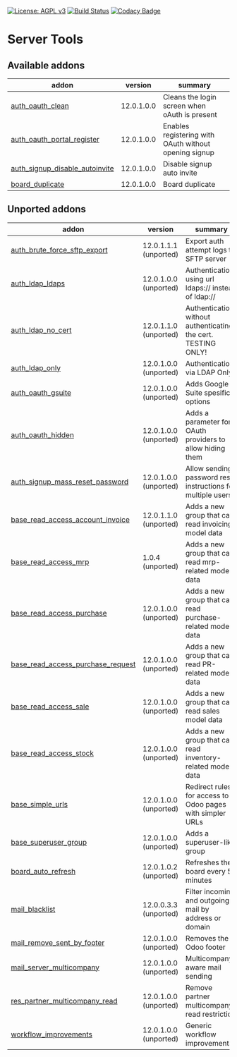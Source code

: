 [![License: AGPL v3](https://img.shields.io/badge/License-AGPL%20v3-blue.svg)](https://www.gnu.org/licenses/agpl-3.0)
[![Build Status](https://travis-ci.org/Tawasta/server-tools.svg?branch=12.0)](https://travis-ci.org/Tawasta/server-tools)
[![Codacy Badge](https://api.codacy.com/project/badge/Grade/31d3e1446a964acea0e7a12b0a8a7c2b)](https://www.codacy.com/app/Tawasta/server-tools?utm_source=github.com&amp;utm_medium=referral&amp;utm_content=Tawasta/account-invoicing&amp;utm_campaign=Badge_Grade)

Server Tools
============

[//]: # (addons)

Available addons
----------------
addon | version | summary
--- | --- | ---
[auth_oauth_clean](auth_oauth_clean/) | 12.0.1.0.0 | Cleans the login screen when oAuth is present
[auth_oauth_portal_register](auth_oauth_portal_register/) | 12.0.1.0.0 | Enables registering with OAuth without opening signup
[auth_signup_disable_autoinvite](auth_signup_disable_autoinvite/) | 12.0.1.0.0 | Disable signup auto invite
[board_duplicate](board_duplicate/) | 12.0.1.0.0 | Board duplicate


Unported addons
---------------
addon | version | summary
--- | --- | ---
[auth_brute_force_sftp_export](auth_brute_force_sftp_export/) | 12.0.1.1.1 (unported) | Export auth attempt logs to SFTP server
[auth_ldap_ldaps](auth_ldap_ldaps/) | 12.0.1.0.0 (unported) | Authentication using url ldaps:// instead of ldap://
[auth_ldap_no_cert](auth_ldap_no_cert/) | 12.0.1.1.0 (unported) | Authentication without authenticating the cert. TESTING ONLY!
[auth_ldap_only](auth_ldap_only/) | 12.0.1.0.0 (unported) | Authentication via LDAP Only
[auth_oauth_gsuite](auth_oauth_gsuite/) | 12.0.1.0.0 (unported) | Adds Google G Suite spesific options
[auth_oauth_hidden](auth_oauth_hidden/) | 12.0.1.0.0 (unported) | Adds a parameter for OAuth providers to allow hiding them
[auth_signup_mass_reset_password](auth_signup_mass_reset_password/) | 12.0.1.0.0 (unported) | Allow sending password reset instructions for multiple users
[base_read_access_account_invoice](base_read_access_account_invoice/) | 12.0.1.1.0 (unported) | Adds a new group that can read invoicing model data
[base_read_access_mrp](base_read_access_mrp/) | 1.0.4 (unported) | Adds a new group that can read mrp-related model data
[base_read_access_purchase](base_read_access_purchase/) | 12.0.1.0.0 (unported) | Adds a new group that can read purchase-related model data
[base_read_access_purchase_request](base_read_access_purchase_request/) | 12.0.1.0.0 (unported) | Adds a new group that can read PR-related model data
[base_read_access_sale](base_read_access_sale/) | 12.0.1.0.0 (unported) | Adds a new group that can read sales model data
[base_read_access_stock](base_read_access_stock/) | 12.0.1.0.0 (unported) | Adds a new group that can read inventory-related model data
[base_simple_urls](base_simple_urls/) | 12.0.1.0.0 (unported) | Redirect rules for access to Odoo pages with simpler URLs
[base_superuser_group](base_superuser_group/) | 12.0.1.0.0 (unported) | Adds a superuser-like group
[board_auto_refresh](board_auto_refresh/) | 12.0.1.0.2 (unported) | Refreshes the board every 5 minutes
[mail_blacklist](mail_blacklist/) | 12.0.0.3.3 (unported) | Filter incoming and outgoing mail by address or domain
[mail_remove_sent_by_footer](mail_remove_sent_by_footer/) | 12.0.1.0.0 (unported) | Removes the Odoo footer
[mail_server_multicompany](mail_server_multicompany/) | 12.0.1.0.0 (unported) | Multicompany-aware mail sending
[res_partner_multicompany_read](res_partner_multicompany_read/) | 12.0.1.0.0 (unported) | Remove partner multicompany read restriction
[workflow_improvements](workflow_improvements/) | 12.0.1.0.0 (unported) | Generic workflow improvements

[//]: # (end addons)
